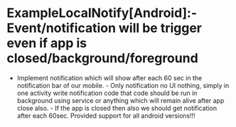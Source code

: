 # ExampleLocalNotify[Android]:- Event/notification will be trigger even if app is closed/background/foreground

- Implement notification which will show after each 60 sec in the notification bar of our mobile. - Only notification no UI nothing, simply in one activity write notification code that code should be run in background using service or anything which will remain alive after app close also. - If the app is closed then also we should get notification after each 60sec.
Provided support for all android versions!!!
